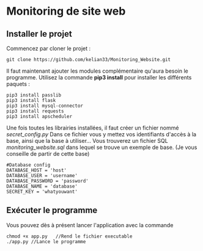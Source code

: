 # Monitoring de site web

Installer le projet
-
Commencez par cloner le projet :

	git clone https://github.com/kelian33/Monitoring_Website.git

Il faut maintenant ajouter les modules complémentaire qu'aura besoin le programme. Utilisez la commande **pip3 install** pour installer les différents paquets :

	pip3 install passlib
	pip3 install flask
	pip3 install mysql-connector
	pip3 install requests
	pip3 install apscheduler

Une fois toutes les librairies installées, il faut créer un fichier nommé *secret_config.py*
Dans ce fichier vous y mettez vos identifiants d'accès à la base, ainsi que la base à utiliser...
Vous trouverez un fichier SQL *monitoring_website.sql* dans lequel se trouve un exemple de base. (Je vous conseille de partir de cette base)

    #Database config
    DATABASE_HOST = 'host'
    DATABASE_USER = 'username'
    DATABASE_PASSWORD = 'password'
    DATABASE_NAME = 'database'
    SECRET_KEY = 'whatyouwant' 

Exécuter le programme
-
Vous pouvez dès à présent lancer l'application avec la commande 

	chmod +x app.py   //Rend le fichier executable
	./app.py //Lance le programme
